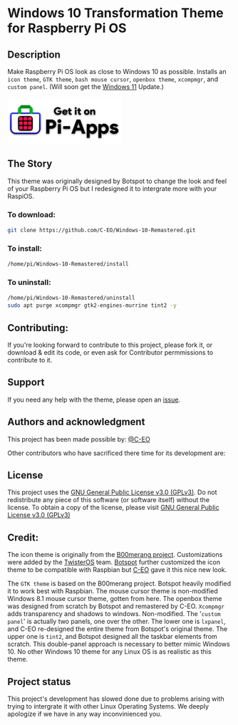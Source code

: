 # Windows 10 Transformation Theme for Raspberry Pi OS

## Description
Make Raspberry Pi OS look as close to Windows 10 as possible. Installs an ``icon theme``, ``GTK theme``, ``bash mouse cursor``, ``openbox theme``, ``xcompmgr``, and ``custom panel``.
(Will soon get the [Windows 11](https://insider.windows.com/en-us/register) Update.)

[![badge](https://github.com/Botspot/pi-apps/blob/master/icons/badge.png?raw=true)](https://github.com/Botspot/pi-apps)

## The Story
This theme was originally designed by Botspot to change the look and feel of your Raspberry Pi OS but I redesigned it to intergrate more with your RaspiOS.

### To download:
```bash
git clone https://github.com/C-EO/Windows-10-Remastered.git
```
### To install:
```bash
/home/pi/Windows-10-Remastered/install
```
### To uninstall:
```bash
/home/pi/Windows-10-Remastered/uninstall
sudo apt purge xcompmgr gtk2-engines-murrine tint2 -y
```


## Contributing:
If you're looking forward to contribute to this project, please fork it, or download & edit its code, or even ask for Contributor permmissions to contribute to it.


## Support
If you need any help with the theme, please open an [issue](https://github.com/C-EO/Windows-10-Remastered/issues).


## Authors and acknowledgment
This project has been made possible by: [@C-EO](https://github.com/C-EO)

Other contributors who have sacrificed there time for its development are:


## License
This project uses the [GNU General Public License v3.0 (GPLv3)](https://gnu.org).
Do not redistribute any piece of this software (or software itself) without the license.
To obtain a copy of the license, please visit [GNU General Public License v3.0 (GPLv3)](https://gnu.org)


## Credit:
The icon theme is originally from the [B00merang project](https://github.com/B00merang-Artwork/Windows-10). Customizations were added by the [TwisterOS](https://twisteros.com) team. [Botspot](https://github.com/Botspot) further customized the icon theme to be compatible with Raspbian but [C-EO](https://github.com/C-EO) gave it this nice new look.

The ``GTK theme`` is based on the B00merang project. Botspot heavily modified it to work best with Raspbian. 
The mouse cursor theme is non-modified  Windows 8.1 mouse cursor theme, gotten from here.
The openbox theme was designed from scratch by Botspot and remastered by C-EO.
``Xcompmgr`` adds transparency and shadows to windows. Non-modified.
The '``custom panel``' is actually two panels, one over the other. The lower one is ``lxpanel``, and C-EO re-designed the entire theme from Botspot's original theme. The upper one is ``tint2``, and Botspot designed all the taskbar elements from scratch. This double-panel approach is necessary to better mimic Windows 10. No other Windows 10 theme for any Linux OS is as realistic as this theme.


## Project status
This project's development has slowed done due to problems arising with trying to intergrate it with other Linux Operating Systems. 
We deeply apologize if we have in any way inconvinienced you.

